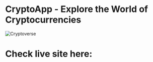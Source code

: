 # CryptoApp - Explore the World of Cryptocurrencies

![Cryptoverse](https://i.ibb.co/8gh5Jc8/image.png)

# Check live site here: 
